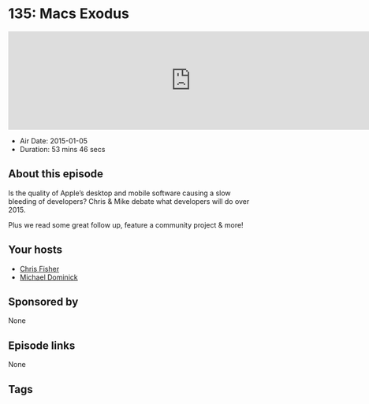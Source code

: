 # 135: Macs Exodus

<iframe src="https://player.fireside.fm/v2/MLf2ZzhC+fhxmwOYQ?theme=dark" width="740" height="200" frameborder="0" scrolling="no"></iframe>

* Air Date: 2015-01-05
* Duration: 53 mins 46 secs

## About this episode

Is the quality of Apple’s desktop and mobile software causing a slow bleeding of developers? Chris & Mike debate what developers will do over 2015.

Plus we read some great follow up, feature a community project & more!

## Your hosts
* [Chris Fisher](https://coder.show/hosts/chrislas)
* [Michael Dominick](https://coder.show/hosts/michael)

## Sponsored by

None



## Episode links

None



## Tags

